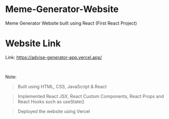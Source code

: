 # Meme-Generator-Website
Meme Generator Website built using React (First React Project)


# Website Link
Link: https://advise-generator-app.vercel.app/

<br>

Note:
> Built using HTML, CSS, JavaScript & React

> Implemented React JSX, React Custom Components, React Props and React Hooks such as useState()


> Deployed the website using Vercel
